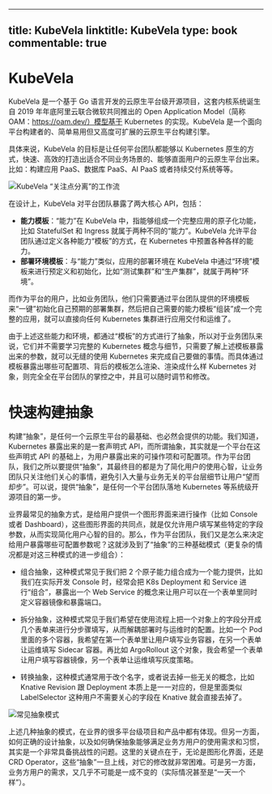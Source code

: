 
---
title: KubeVela
linktitle: KubeVela
type: book
commentable: true
---

# KubeVela

KubeVela 是一个基于 Go 语言开发的云原生平台级开源项目，这套内核系统诞生自 2019 年年底阿里云联合微软共同推出的 Open Application Model（简称 OAM：https://oam.dev/）模型基于 Kubernetes 的实现。KubeVela 是一个面向平台构建者的、简单易用但又高度可扩展的云原生平台构建引擎。

具体来说，KubeVela 的目标是让任何平台团队都能够以 Kubernetes 原生的方式，快速、高效的打造出适合不同业务场景的、能够直面用户的云原生平台出来。比如：构建应用 PaaS、数据库 PaaS、AI PaaS 或者持续交付系统等等。

![KubeVela “关注点分离”的工作流](https://s3.ax1x.com/2021/01/25/sqzDrd.png)

在设计上，KubeVela 对平台团队暴露了两大核心 API，包括：

- **能力模板**：“能力”在 KubeVela 中，指能够组成一个完整应用的原子化功能，比如 StatefulSet 和 Ingress 就属于两种不同的“能力”。KubeVela 允许平台团队通过定义各种能力“模板”的方式，在 Kubernetes 中预置各种各样的能力。
- **部署环境模板**：与“能力”类似，应用的部署环境在 KubeVela 中通过“环境”模板来进行预定义和初始化，比如“测试集群”和“生产集群”，就属于两种“环境”。

而作为平台的用户，比如业务团队，他们只需要通过平台团队提供的环境模板来“一键”初始化自己预期的部署集群，然后把自己需要的能力模板“组装”成一个完整的应用，就可以直接向任何 Kubernetes 集群进行应用交付和运维了。

由于上述这些能力和环境，都通过“模板”的方式进行了抽象，所以对于业务团队来说，它们并不需要学习完整的 Kubernetes 概念与细节，只需要了解上述模板暴露出来的参数，就可以无缝的使用 Kubernetes 来完成自己要做的事情。而具体通过模板暴露出哪些可配置项、背后的模板怎么渲染、渲染成什么样 Kubernetes 对象，则完全全在平台团队的掌控之中，并且可以随时调节和修改。

# 快速构建抽象

构建“抽象”，是任何一个云原生平台的最基础、也必然会提供的功能。我们知道，Kubernetes 暴露出来的是一套声明式 API，而所谓抽象，其实就是一个平台在这些声明式 API 的基础上，为用户暴露出来的可操作项和可配置项。作为平台团队，我们之所以要提供“抽象”，其最终目的都是为了简化用户的使用心智，让业务团队只关注他们关心的事情，避免引入大量与业务无关的平台层细节让用户“望而却步”。可以说，提供“抽象”，是任何一个平台团队落地 Kubernetes 等系统级开源项目的第一步。

业界最常见的抽象方式，是给用户提供一个图形界面来进行操作（比如 Console 或者 Dashboard），这些图形界面的共同点，就是仅允许用户填写某些特定的字段参数，从而实现简化用户心智的目的。那么，作为平台团队，我们又是怎么来决定给用户暴露哪些可配置参数呢？这就涉及到了“抽象”的三种基础模式（更复杂的情况都是对这三种模式的进一步组合）：

- 组合抽象，这种模式常见于我们把 2 个原子能力组合成为一个能力提供，比如我们在实际开发 Console 时，经常会把 K8s Deployment 和 Service 进行“组合”，暴露出一个 Web Service 的概念来让用户可以在一个表单里同时定义容器镜像和暴露端口。

- 拆分抽象，这种模式常见于我们希望在使用流程上把一个对象上的字段分开成几个表单来进行分步骤填写，从而解耦部署时与运维时的配置。比如一个 Pod 里面的多个容器，我希望在第一个表单里让用户填写业务容器，在另一个表单让运维填写 Sidecar 容器。再比如 ArgoRollout 这个对象，我会希望一个表单让用户填写容器镜像，另一个表单让运维填写灰度策略。

- 转换抽象，这种模式通常用于改个名字，或者说去掉一些无关的概念，比如 Knative Revision 跟 Deployment 本质上是一一对应的，但是里面类似 LabelSelector 这种用户不需要关心的字段在 Knative 就会直接去掉了。

![常见抽象模式](https://s3.ax1x.com/2021/01/25/sqzTZn.png)

上述几种抽象的模式，在业界的很多平台级项目和产品中都有体现。但另一方面，如何正确的设计抽象，以及如何确保抽象能够满足业务方用户的使用需求和习惯，其实是一个非常具备挑战性的问题。这里的关键点在于，无论是图形化界面，还是 CRD Operator，这些“抽象”一旦上线，对它的修改就非常困难。可是另一方面，业务方用户的需求，又几乎不可能是一成不变的（实际情况甚至是“一天一个样”）。

    